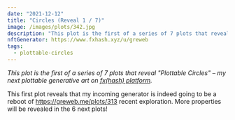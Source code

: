 ```yaml
---
date: "2021-12-12"
title: "Circles (Reveal 1 / 7)"
image: /images/plots/342.jpg
description: "This plot is the first of a series of 7 plots that reveal 'Plottable Circles' – my next plottable generative art on fxhash"
nftGenerator: https://www.fxhash.xyz/u/greweb
tags:
  - plottable-circles
---
```


_This plot is the first of a series of 7 plots that reveal "Plottable Circles" – my next plottable generative art on [fx(hash) platform](https://fxhash.xyz/u/greweb)._

This first plot reveals that my incoming generator is indeed going to be a reboot of https://greweb.me/plots/313 recent exploration. More properties will be revealed in the 6 next plots!

